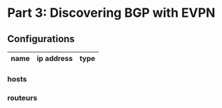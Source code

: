 # Part 3: Discovering BGP with EVPN

## Configurations

name           | ip address | type
---------------|------------|--------

### hosts

### routeurs
